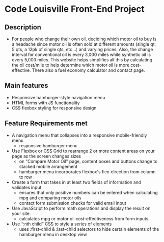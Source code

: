 # Code Louisville Front-End Project

## Description
- For people who change their own oil, deciding which motor oil to buy is a headache since motor oil is often sold at different amounts (single qt, 5 qts, a 12pk of single qts, etc...) and varying prices. Also, the change interval for conventional oil is every 3,000 miles while synthetic oil is every 5,000 miles. This website helps simplifies all this by calculating the oil cost/mile to help determine which motor oil is more cost-effective. There also a fuel economy calculator and contact page. 

## Main features
- Responsive hamburger-style navigation menu
- HTML forms with JS functionality
- CSS flexbox styling for responsive design

## Feature Requirements met
- A navigation menu that collapses into a responsive mobile-friendly menu
    - responsive hamburger menu
- Use Flexbox or CSS Grid to rearrange 2 or more content areas on your page as the screen changes sizes
    - on "Compare Motor Oil" page, content boxes and buttons change to stacked mobile arrangement
    - hamburger menu incorporates flexbox's flex-direction from column to row
- Create a form that takes in at least two fields of information and validates input
    - ensures that only positive numbers can be entered when calculating mpg and comparing motor oils
    - contact form submission checks for valid email input
- Use JavaScript to perform math operations and display the result on your site.
    - calculates mpg or motor oil cost-effectiveness from form inputs
- Use “:nth child” CSS to style a series of elements
    - uses :first-child & :last-child selectors to hide certain elements of the hamburger menu in desktop view


